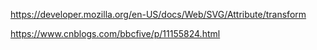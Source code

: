 https://developer.mozilla.org/en-US/docs/Web/SVG/Attribute/transform

https://www.cnblogs.com/bbcfive/p/11155824.html